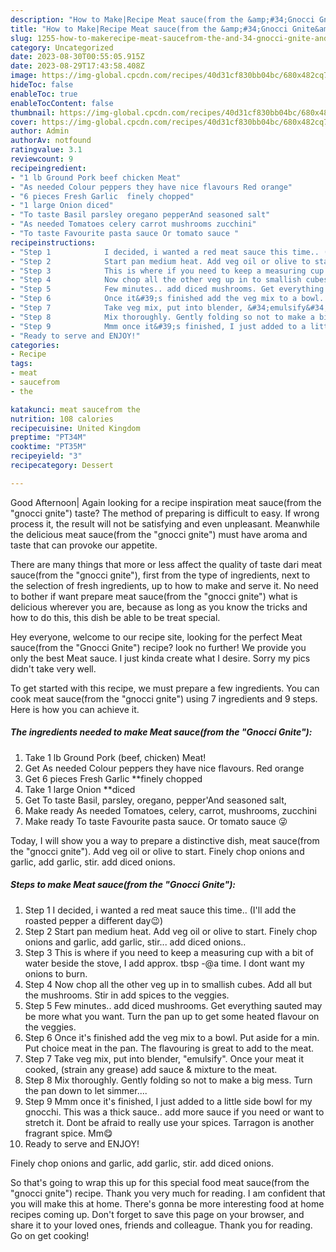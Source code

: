 ```yaml
---
description: "How to Make|Recipe Meat sauce(from the &amp;#34;Gnocci Gnite&amp;#34;) {That is Delicious"
title: "How to Make|Recipe Meat sauce(from the &amp;#34;Gnocci Gnite&amp;#34;) {That is Delicious"
slug: 1255-how-to-makerecipe-meat-saucefrom-the-and-34-gnocci-gnite-and-34-that-is-delicious
category: Uncategorized
date: 2023-08-30T00:55:05.915Z
date: 2023-08-29T17:43:58.408Z
image: https://img-global.cpcdn.com/recipes/40d31cf830bb04bc/680x482cq70/meat-saucefrom-the-gnocci-gnite-recipe-main-photo.jpg
hideToc: false
enableToc: true
enableTocContent: false
thumbnail: https://img-global.cpcdn.com/recipes/40d31cf830bb04bc/680x482cq70/meat-saucefrom-the-gnocci-gnite-recipe-main-photo.jpg
cover: https://img-global.cpcdn.com/recipes/40d31cf830bb04bc/680x482cq70/meat-saucefrom-the-gnocci-gnite-recipe-main-photo.jpg
author: Admin
authorAv: notfound
ratingvalue: 3.1
reviewcount: 9
recipeingredient:
- "1 lb Ground Pork beef chicken Meat"
- "As needed Colour peppers they have nice flavours Red orange"
- "6 pieces Fresh Garlic  finely chopped"
- "1 large Onion diced"
- "To taste Basil parsley oregano pepperAnd seasoned salt"
- "As needed Tomatoes celery carrot mushrooms zucchini"
- "To taste Favourite pasta sauce Or tomato sauce "
recipeinstructions:
- "Step 1            I decided, i wanted a red meat sauce this time.. (I&#39;ll add the roasted pepper a different day😉)"
- "Step 2            Start pan medium heat. Add veg oil or olive to start. Finely chop onions and garlic, add garlic, stir... add diced onions.."
- "Step 3            This is where if you need to keep a measuring cup with a bit of water beside the stove, I add approx. tbsp -@a time. I dont want my onions to burn."
- "Step 4            Now chop all the other veg up in to smallish cubes. Add all but the mushrooms. Stir in add spices to the veggies."
- "Step 5            Few minutes.. add diced mushrooms. Get everything sauted may be more what you want. Turn the pan up to get some heated flavour on the veggies."
- "Step 6            Once it&#39;s finished add the veg mix to a bowl. Put aside for a min. Put choice meat in the pan. The flavouring is great to add to the meat."
- "Step 7            Take veg mix, put into blender, &#34;emulsify&#34;. Once your meat it cooked, (strain any grease) add sauce &amp; mixture to the meat."
- "Step 8            Mix thoroughly. Gently folding so not to make a big mess. Turn the pan down to let simmer...."
- "Step 9            Mmm once it&#39;s finished, I just added to a little side bowl for my gnocchi. This was a thick sauce.. add more sauce if you need or want to stretch it. Dont be afraid to really use your spices. Tarragon is another fragrant spice. Mm😋"
- "Ready to serve and ENJOY!"
categories:
- Recipe
tags:
- meat
- saucefrom
- the

katakunci: meat saucefrom the 
nutrition: 108 calories
recipecuisine: United Kingdom
preptime: "PT34M"
cooktime: "PT35M"
recipeyield: "3"
recipecategory: Dessert

---
```



Good Afternoon| Again looking for a recipe inspiration meat sauce(from the &#34;gnocci gnite&#34;) taste? The method of preparing is difficult to easy. If wrong process it, the result will not be satisfying and even unpleasant. Meanwhile the delicious meat sauce(from the &#34;gnocci gnite&#34;) must have aroma and taste that can provoke our appetite.






There are many things that more or less affect the quality of taste dari meat sauce(from the &#34;gnocci gnite&#34;), first from the type of ingredients, next to the selection of fresh ingredients, up to how to make and serve it. No need to bother if want prepare meat sauce(from the &#34;gnocci gnite&#34;) what is delicious wherever you are, because as long as you know the tricks and how to do this, this dish be able to be treat special.


Hey everyone, welcome to our recipe site, looking for the perfect Meat sauce(from the &#34;Gnocci Gnite&#34;) recipe? look no further! We provide you only the best Meat sauce. I just kinda create what I desire. Sorry my pics didn&#39;t take very well.


To get started with this recipe, we must prepare a few ingredients. You can cook meat sauce(from the &#34;gnocci gnite&#34;) using 7 ingredients and 9 steps. Here is how you can achieve it.

<!--inarticleads1-->

##### The ingredients needed to make Meat sauce(from the &#34;Gnocci Gnite&#34;):

1. Take 1 lb Ground Pork (beef, chicken) Meat!
1. Get As needed Colour peppers they have nice flavours. Red orange
1. Get 6 pieces Fresh Garlic  **finely chopped
1. Take 1 large Onion **diced
1. Get To taste Basil, parsley, oregano, pepper&#39;And seasoned salt,
1. Make ready As needed Tomatoes, celery, carrot, mushrooms, zucchini
1. Make ready To taste Favourite pasta sauce. Or tomato sauce 😜


Today, I will show you a way to prepare a distinctive dish, meat sauce(from the &#34;gnocci gnite&#34;). Add veg oil or olive to start. Finely chop onions and garlic, add garlic, stir. add diced onions. 

<!--inarticleads2-->

##### Steps to make Meat sauce(from the &#34;Gnocci Gnite&#34;):

1. Step 1            I decided, i wanted a red meat sauce this time.. (I&#39;ll add the roasted pepper a different day😉)
1. Step 2            Start pan medium heat. Add veg oil or olive to start. Finely chop onions and garlic, add garlic, stir... add diced onions..
1. Step 3            This is where if you need to keep a measuring cup with a bit of water beside the stove, I add approx. tbsp -@a time. I dont want my onions to burn.
1. Step 4            Now chop all the other veg up in to smallish cubes. Add all but the mushrooms. Stir in add spices to the veggies.
1. Step 5            Few minutes.. add diced mushrooms. Get everything sauted may be more what you want. Turn the pan up to get some heated flavour on the veggies.
1. Step 6            Once it&#39;s finished add the veg mix to a bowl. Put aside for a min. Put choice meat in the pan. The flavouring is great to add to the meat.
1. Step 7            Take veg mix, put into blender, &#34;emulsify&#34;. Once your meat it cooked, (strain any grease) add sauce &amp; mixture to the meat.
1. Step 8            Mix thoroughly. Gently folding so not to make a big mess. Turn the pan down to let simmer....
1. Step 9            Mmm once it&#39;s finished, I just added to a little side bowl for my gnocchi. This was a thick sauce.. add more sauce if you need or want to stretch it. Dont be afraid to really use your spices. Tarragon is another fragrant spice. Mm😋
1. Ready to serve and ENJOY!

Finely chop onions and garlic, add garlic, stir. add diced onions. 

So that's going to wrap this up for this special food meat sauce(from the &#34;gnocci gnite&#34;) recipe. Thank you very much for reading. I am confident that you will make this at home. There's gonna be more interesting food at home recipes coming up. Don't forget to save this page on your browser, and share it to your loved ones, friends and colleague. Thank you for reading. Go on get cooking!
